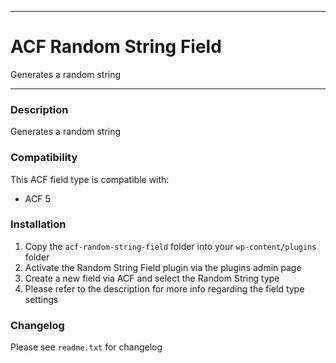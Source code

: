 -----------------------

# ACF Random String Field

Generates a random string

-----------------------

### Description

Generates a random string

### Compatibility

This ACF field type is compatible with:
* ACF 5

### Installation

1. Copy the `acf-random-string-field` folder into your `wp-content/plugins` folder
2. Activate the Random String Field plugin via the plugins admin page
3. Create a new field via ACF and select the Random String type
4. Please refer to the description for more info regarding the field type settings

### Changelog
Please see `readme.txt` for changelog
